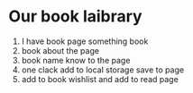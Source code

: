 # Our book laibrary


1. I have book page something book
2. book about the page
3. book name know to the page 
4. one clack add to local storage save to page 
5. add to book wishlist and add to read page 
